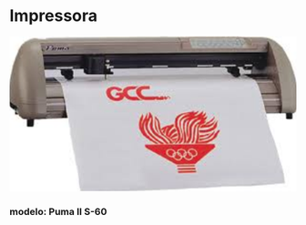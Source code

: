# Impressora

![pumaiis60](https://github.com/soucriador/impressoras/blob/master/pumaiis60/pumaiis60.png?raw=true)

### modelo: Puma II S-60


